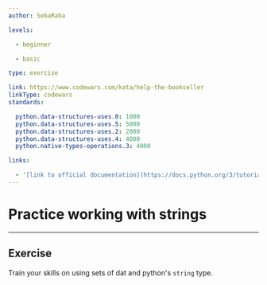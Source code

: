 ```yaml
---
author: SebaRaba

levels:

  - beginner

  - basic

type: exercise

link: https://www.codewars.com/kata/help-the-bookseller
linkType: codewars
standards:

  python.data-structures-uses.0: 1000
  python.data-structures-uses.5: 5000
  python.data-structures-uses.2: 2000
  python.data-structures-uses.4: 4000
  python.native-types-operations.3: 4000

links:

  - '[link to official documentation](https://docs.python.org/3/tutorial/datastructures.html){website}'
---
```


# Practice working with strings

---
## Exercise

Train your skills on using sets of dat and python's `string` type.
